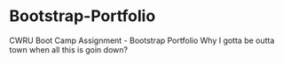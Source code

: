 # Bootstrap-Portfolio
CWRU Boot Camp Assignment - Bootstrap Portfolio
Why I gotta be outta town when all this is goin down?
